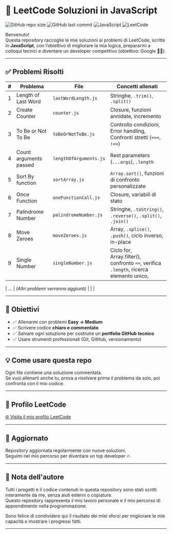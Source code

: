 # 🧠 LeetCode Soluzioni in JavaScript

![GitHub repo size](https://img.shields.io/github/repo-size/Marco08557/leetcode-js)
![GitHub last commit](https://img.shields.io/github/last-commit/Marco08557/leetcode-js)
![JavaScript](https://img.shields.io/badge/code-JavaScript-yellow)
![LeetCode](https://img.shields.io/badge/solved%20on-LeetCode-orange)

Benvenuto!  
Questa repository raccoglie le mie soluzioni ai problemi di LeetCode, scritte in **JavaScript**, con l’obiettivo di migliorare la mia logica, prepararmi a colloqui tecnici e diventare un developer competitivo (obiettivo: Google 💼🚀).

---

## ✅ Problemi Risolti

| #   | Problema                        | File                         | Concetti allenati               |
|-----|----------------------------------|-------------------------------|----------------------------------|
| 1   | Length of Last Word             | `lastWordLength.js`        | Stringhe, `.trim()`, `.split()` |
| 2   | Create Counter        | `counter.js`    | Closure, funzioni annidate, incremento|
| 3   | To Be or Not To Be    | `toBeOrNotToBe.js`     | Controllo condizioni, Error handling, Confronti stretti (`===`, `!==`) |
| 4  | Count arguments passed   | `lengthOfArguments.js`    | Rest parameters (`...args`), `.length` |
| 5  | Sort By function              | `sortArray.js`                | `Array.sort()`, funzioni di confronto personalizzate |
| 6   | Once Function        | `oneFunctionCall.js`     | Closure, variabili di stato                     |
| 7  | Palindrome Number    | `palindromeNumber.js`  | Stringhe, `.toString()`, `.reverse()`, `.split()`, `.join()` |
| 8  | Move Zeroes                 | `moveZeroes.js`             | Array, `.splice()`, `.push()`, ciclo inverso, in-place |
| 9  | Single Number              | `singleNumber.js`            | Ciclo for, Array.filter(), confronto `==`, verifica `.length`, ricerca elemento unico,  |
	


| …   | *(Altri problemi verranno aggiunti)* |                               |                                  |

---


## 🧭 Obiettivi

- ✅ Allenarmi con problemi **Easy → Medium**
- ✅ Scrivere codice **chiaro e commentato**
- ✅ Salvare ogni soluzione per costruire un **portfolio GitHub tecnico**
- ✅ Usare strumenti professionali (Git, GitHub, versionamento)

---

## 💡 Come usare questa repo

Ogni file contiene una soluzione commentata.  
Se vuoi allenarti anche tu, prova a risolvere prima il problema da solo, poi confronta con il mio codice.

---

## 🔗 Profilo LeetCode

[🌐 Visita il mio profilo LeetCode](https://leetcode.com/Marco08557/)

---

## 📅 Aggiornato

Repository aggiornata regolarmente con nuove soluzioni.  
Seguimi nel mio percorso per diventare un top developer 🔥

---
## 📢 Nota dell'autore

Tutti i progetti e il codice contenuti in questa repository sono stati scritti interamente da me, senza aiuti esterni o copiature.  
Questo repository rappresenta il mio lavoro personale e il mio percorso di apprendimento nella programmazione.

Sono felice di condividere qui il risultato dei miei sforzi per migliorare le mie capacità e mostrare i progressi fatti.

---
